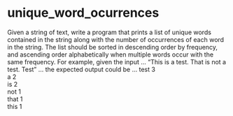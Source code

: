 # unique_word_ocurrences

Given a string of text, write a program that prints a list of unique words contained in the string along with the number of occurrences of each word in the string. The list should be sorted in descending order by frequency, and ascending order alphabetically when multiple words occur with the same frequency.
For example, given the input ...
“This is a test. That is not a test. Test”
... the expected output could be ...
test 3 <br />
a 2 <br />
is 2 <br />
not 1 <br />
that 1 <br />
this 1 <br />
